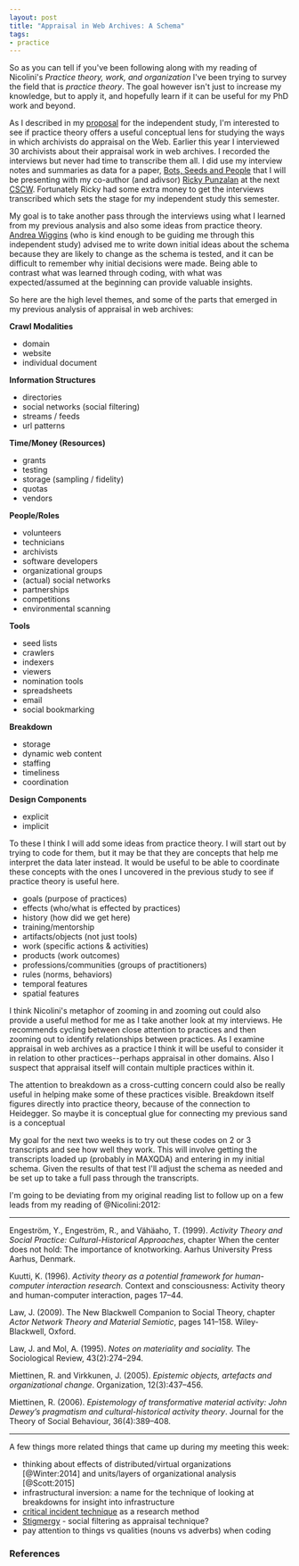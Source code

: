 ```yaml
---
layout: post
title: "Appraisal in Web Archives: A Schema"
tags:
- practice
---
```


So as you can tell if you've been following along with my reading of Nicolini's
*Practice theory, work, and organization* I've been trying to survey the field
that is *practice theory*. The goal however isn't just to increase my knowledge,
but to apply it, and hopefully learn if it can be useful for my PhD work and
beyond.

As I described in my [proposal] for the independent study, I'm interested to see
if practice theory offers a useful conceptual lens for studying the ways in
which archivists do appraisal on the Web. Earlier this year I interviewed 30
archivists about their appraisal work in web archives. I recorded the interviews
but never had time to transcribe them all. I did use my interview notes and
summaries as data for a paper, [Bots, Seeds and People] that I will be
presenting with my co-author (and adivsor) [Ricky Punzalan] at the next [CSCW].
Fortunately Ricky had some extra money to get the interviews transcribed which
sets the stage for my independent study this semester.

My goal is to take another pass through the interviews using what I learned from
my previous analysis and also some ideas from practice theory. [Andrea Wiggins]
(who is kind enough to be guiding me through this independent study) advised me
to write down initial ideas about the schema because they are likely to change
as the schema is tested, and it can be difficult to remember why initial
decisions were made.  Being able to contrast what was learned through coding,
with what was expected/assumed at the beginning can provide valuable insights.

So here are the high level themes, and some of the parts that emerged in my 
previous analysis of appraisal in web archives:

**Crawl Modalities**

* domain
* website
* individual document

**Information Structures**

* directories
* social networks (social filtering)
* streams / feeds
* url patterns

**Time/Money (Resources)**

* grants
* testing
* storage (sampling / fidelity)
* quotas
* vendors

**People/Roles**

* volunteers
* technicians
* archivists
* software developers
* organizational groups
* (actual) social networks
* partnerships
* competitions
* environmental scanning

**Tools**

* seed lists
* crawlers
* indexers
* viewers
* nomination tools
* spreadsheets
* email
* social bookmarking

**Breakdown**

* storage
* dynamic web content
* staffing
* timeliness
* coordination

**Design Components**

* explicit 
* implicit 

To these I think I will add some ideas from practice theory. I will start out by
trying to code for them, but it may be that they are concepts that help me
interpret the data later instead. It would be useful to be able to coordinate
these concepts with the ones I uncovered in the previous study to see if
practice theory is useful here.

* goals (purpose of practices)
* effects (who/what is effected by practices)
* history (how did we get here)
* training/mentorship
* artifacts/objects (not just tools)
* work (specific actions & activities)
* products (work outcomes)
* professions/communities (groups of practitioners)
* rules (norms, behaviors)
* temporal features
* spatial features

I think Nicolini's metaphor of zooming in and zooming out could also provide a
useful method for me as I take another look at my interviews. He recommends
cycling between close attention to practices and then zooming out to identify
relationships between practices. As I examine appraisal in web archives as a 
practice I think it will be useful to consider it in relation to other
practices--perhaps appraisal in other domains. Also I suspect that appraisal
itself will contain multiple practices within it.

The attention to breakdown as
a cross-cutting concern could also be really useful in helping make some of
these practices visible. Breakdown itself figures directly into practice theory,
because of the connection to Heidegger. So maybe it is conceptual glue for 
connecting my previous sand is a conceptual 

My goal for the next two weeks is to try out these codes on 2 or 3
transcripts and see how well they work. This will involve getting the
transcripts loaded up (probably in MAXQDA) and entering in my initial schema.
Given the results of that test I'll adjust the schema as needed and be set up to
take a full pass through the transcripts.

I'm going to be deviating from my original reading list to follow up on a few
leads from my reading of @Nicolini:2012: 

---

Engeström, Y., Engeström, R., and Vähäaho, T. (1999). *Activity Theory and
Social Practice: Cultural-Historical Approaches*, chapter When the center does
not hold: The importance of knotworking. Aarhus University Press Aarhus,
Denmark.

Kuutti, K. (1996). *Activity theory as a potential framework for human-computer
interaction research.* Context and consciousness: Activity theory and
human-computer interaction, pages 17–44.

Law, J. (2009). The New Blackwell Companion to Social Theory, chapter *Actor
Network Theory and Material Semiotic*, pages 141–158. Wiley-Blackwell, Oxford.

Law, J. and Mol, A. (1995). *Notes on materiality and sociality.* The
Sociological Review, 43(2):274–294.

Miettinen, R.  and Virkkunen, J.  (2005).  *Epistemic objects, artefacts and
organizational change*.  Organization, 12(3):437–456.

Miettinen, R. (2006). *Epistemology of transformative material activity: John
Dewey’s pragmatism and cultural-historical activity theory*. Journal for the
Theory of Social Behaviour, 36(4):389–408.

---

A few things more related things that came up during my meeting this week:

* thinking about effects of distributed/virtual organizations [@Winter:2014] and units/layers of organizational analysis [@Scott:2015]
* infrastructural inversion: a name for the technique of looking at breakdowns
  for insight into infrastructure
* [critical incident technique] as a research method
* [Stigmergy] - social filtering as appraisal technique?
* pay attention to things vs qualities (nouns vs adverbs) when coding

### References

[practice]: http://inkdroid.org/tag/practice/
[proposal]: http://inkdroid.org/2016/09/09/practice-theory/
[Ricky Punzalan]: http://rpunzalan.com/
[CSCW]: https://cscw.acm.org/2017/
[Andrea Wiggins]: http://andreawiggins.com/
[Bots, Seeds and People]: http://inkdroid.org/papers/bots-seeds-people.pdf
[critical incident technique]: https://en.wikipedia.org/wiki/Critical_Incident_Technique
[Stigmergy]: https://en.wikipedia.org/wiki/Stigmergy
